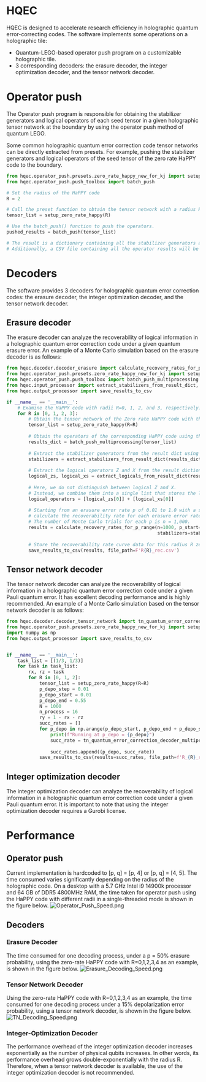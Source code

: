 # HQEC


HQEC is designed to accelerate research efficiency in holographic quantum error-correcting codes. The software
implements some operations on a holographic tile:

- Quantum-LEGO-based operator push program on a customizable holographic tile. 
- 3 corresponding decoders: the erasure decoder, the integer optimization decoder, and the tensor network decoder.

# Operator push
The Operator push program is responsible for obtaining the stabilizer generators and logical operators of each seed tensor in a given holographic tensor network at the boundary by using the operator push method of quantum LEGO. 

Some common holographic quantum error correction code tensor networks can be directly extracted from presets. For example, pushing the stabilizer generators and logical operators of the seed tensor of the zero rate HaPPY code to the boundary.

```python
from hqec.operator_push.presets.zero_rate_happy_new_for_kj import setup_zero_rate_happy
from hqec.operator_push.push_toolbox import batch_push

# Set the radius of the HaPPY code
R = 2

# Call the preset function to obtain the tensor network with a radius R, and store all the generated tensors in a list.
tensor_list = setup_zero_rate_happy(R)

# Use the batch_push() function to push the operators. 
pushed_results = batch_push(tensor_list)

# The result is a dictionary containing all the stabilizer generators and logical operators. 
# Additionally, a CSV file containing all the operator results will be generated.
```


# Decoders
The software provides 3 decoders for holographic quantum error correction codes: the erasure decoder, the integer optimization decoder, and the tensor network decoder.
## Erasure decoder
The erasure decoder can analyze the recoverability of logical information in a holographic quantum error correction code under a given quantum erasure error. An example of a Monte Carlo simulation based on the erasure decoder is as follows:

```python
from hqec.decoder.decoder_erasure import calculate_recovery_rates_for_p_range
from hqec.operator_push.presets.zero_rate_happy_new_for_kj import setup_zero_rate_happy
from hqec.operator_push.push_toolbox import batch_push_multiprocessing
from hqec.input_processor import extract_stabilizers_from_result_dict, extract_logicals_from_result_dict
from hqec.output_processor import save_results_to_csv

if __name__ == '__main__':
    # Examine the HaPPY code with radii R=0, 1, 2, and 3, respectively.
    for R in [0, 1, 2, 3]:
        # Obtain the tensor network of the Zero rate HaPPY code with the corresponding radius through the preset.
        tensor_list = setup_zero_rate_happy(R=R)
        
        # Obtain the operators of the corresponding HaPPY code using the operator push function.
        results_dict = batch_push_multiprocessing(tensor_list)
        
        # Extract the stabilizer generators from the result dict using the built-in function and store them in a list.
        stabilizers = extract_stabilizers_from_result_dict(results_dict)
        
        # Extract the logical operators Z and X from the result dictionary separately and store them each in a list.
        logical_zs, logical_xs = extract_logicals_from_result_dict(results_dict)
        
        # Here, we do not distinguish between logical Z and X. 
        # Instead, we combine them into a single list that stores the logical operators.
        logical_operators = [logical_zs[0]] + [logical_xs[0]]
        
        # Starting from an erasure error rate p of 0.01 to 1.0 with a step size of 0.01, 
        # calculate the recoverability rate for each erasure error rate p. 
        # The number of Monte Carlo trials for each p is n = 1,000.
        results = calculate_recovery_rates_for_p_range(n=1000, p_start=0.01, p_end=1.0, p_step=0.01,
                                                       stabilizers=stabilizers, logical_operators=logical_operators)
        
        # Store the recoverability rate curve data for this radius R zero rate HaPPY code into a CSV file.
        save_results_to_csv(results, file_path=F'R{R}_rec.csv')
```

## Tensor network decoder
The tensor network decoder can analyze the recoverability of logical information in a holographic quantum error correction code under a given Pauli quantum error. It has excellent decoding performance and is highly recommended. An example of a Monte Carlo simulation based on the tensor network decoder is as follows:

```python
from hqec.decoder.decoder_tensor_network import tn_quantum_error_correction_decoder_multiprocess
from hqec.operator_push.presets.zero_rate_happy_new_for_kj import setup_zero_rate_happy
import numpy as np
from hqec.output_processor import save_results_to_csv


if __name__ == '__main__':
    task_list = [(1/3, 1/3)]
    for task in task_list:
        rx, rz = task
        for R in [0, 1, 2]:
            tensor_list = setup_zero_rate_happy(R=R)
            p_depo_step = 0.01
            p_depo_start = 0.01
            p_depo_end = 0.55
            N = 1000
            n_process = 16
            ry = 1 - rx - rz
            succ_rates = []
            for p_depo in np.arange(p_depo_start, p_depo_end + p_depo_step, p_depo_step):
                print(f"Running at p_depo = {p_depo}")
                succ_rate = tn_quantum_error_correction_decoder_multiprocess(tensor_list=tensor_list, p=p_depo, rx=rx,
                                                                             ry=ry, rz=rz, N=N, n_process=n_process)
                succ_rates.append((p_depo, succ_rate))
            save_results_to_csv(results=succ_rates, file_path=f'R_{R}_rx_{rx}_rz_{rz}.csv')

```

## Integer optimization decoder
The integer optimization decoder can analyze the recoverability of logical information in a holographic quantum error correction code under a given Pauli quantum error. It is important to note that using the integer optimization decoder requires a Gurobi license.

# Performance
## Operator push
Current implementation is hardcoded to [p, q] = [p, 4] or [p, q] = [4, 5]. The time consumed varies significantly depending on the radius of the holographic code. On a desktop with a 5.7 GHz Intel i9 14900k processor and 64 GB of DDR5 4800MHz RAM, the time taken for operator push using the HaPPY code with different radii in a single-threaded mode is shown in the figure below.
![Operator_Push_Speed.png](readme_pics/Operator_Push_Speed.png)

## Decoders
### Erasure Decoder
The time consumed for one decoding process, under a p = 50% erasure probability, using the zero-rate HaPPY code with R=0,1,2,3,4 as an example, is shown in the figure below.
![Erasure_Decoding_Speed.png](readme_pics/Erasure_Decoding_Speed.png)

### Tensor Network Decoder
Using the zero-rate HaPPY code with R=0,1,2,3,4 as an example, the time consumed for one decoding process under a 15% depolarization error probability, using a tensor network decoder, is shown in the figure below.
![TN_Decoding_Speed.png](readme_pics/TN_Decoding_Speed.png)

### Integer-Optimization Decoder
The performance overhead of the integer optimization decoder increases exponentially as the number of physical qubits increases. In other words, its performance overhead grows double-exponentially with the radius R. Therefore, when a tensor network decoder is available, the use of the integer optimization decoder is not recommended.